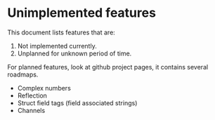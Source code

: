 # Unimplemented features

This document lists features that are:
1) Not implemented currently.
2) Unplanned for unknown period of time.

For planned features, look at github project pages,
it contains several roadmaps.

* Complex numbers
* Reflection
* Struct field tags (field associated strings)
* Channels